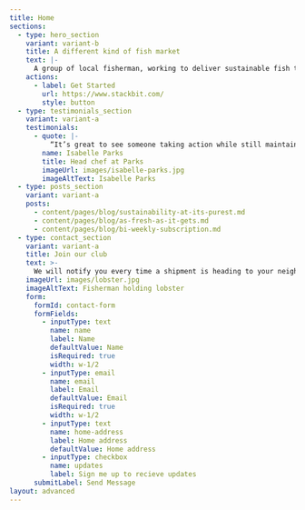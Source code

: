 ```yaml
---
title: Home
sections:
  - type: hero_section
    variant: variant-b
    title: A different kind of fish market
    text: |-
      A group of local fisherman, working to deliver sustainable fish to your table. Each fish you buy, helps support fishing regulations and laws, to help sustain a better future for our waters, our food, and our globe.
    actions:
      - label: Get Started
        url: https://www.stackbit.com/
        style: button
  - type: testimonials_section
    variant: variant-a
    testimonials:
      - quote: |-
          “It’s great to see someone taking action while still maintaining a sustainable fish supply to home cooks.”
        name: Isabelle Parks
        title: Head chef at Parks
        imageUrl: images/isabelle-parks.jpg
        imageAltText: Isabelle Parks
  - type: posts_section
    variant: variant-a
    posts:
      - content/pages/blog/sustainability-at-its-purest.md
      - content/pages/blog/as-fresh-as-it-gets.md
      - content/pages/blog/bi-weekly-subscription.md
  - type: contact_section
    variant: variant-a
    title: Join our club
    text: >-
      We will notify you every time a shipment is heading to your neighborhood, and you could immediatly let us know if you want in or not.
    imageUrl: images/lobster.jpg
    imageAltText: Fisherman holding lobster
    form:
      formId: contact-form
      formFields:
        - inputType: text
          name: name
          label: Name
          defaultValue: Name
          isRequired: true
          width: w-1/2
        - inputType: email
          name: email
          label: Email
          defaultValue: Email
          isRequired: true
          width: w-1/2
        - inputType: text
          name: home-address
          label: Home address
          defaultValue: Home address
        - inputType: checkbox
          name: updates
          label: Sign me up to recieve updates
      submitLabel: Send Message
layout: advanced
---
```

